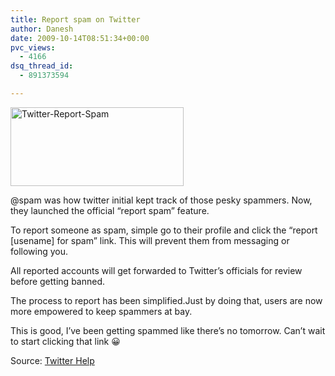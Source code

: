 ```yaml
---
title: Report spam on Twitter
author: Danesh
date: 2009-10-14T08:51:34+00:00
pvc_views:
  - 4166
dsq_thread_id:
  - 891373594

---
```

[<img loading="lazy" class="alignnone size-full wp-image-1786" title="Twitter-Report-Spam" src="/wp-content/uploads/2009/10/Twitter-Report-Spam.png" alt="Twitter-Report-Spam" width="277" height="126" />][1]

@spam was how twitter initial kept track of those pesky spammers. Now, they launched the official &#8220;report spam&#8221; feature.

To report someone as spam, simple go to their profile and click the &#8220;report [usename] for spam&#8221; link. This will prevent them from messaging or following you.

All reported accounts will get forwarded to Twitter&#8217;s officials for review before getting banned.

The process to report has been simplified.Just by doing that, users are now more empowered to keep spammers at bay.

This is good, I&#8217;ve been getting spammed like there&#8217;s no tomorrow. Can&#8217;t wait to start clicking that link 😀

Source: [Twitter Help][2]

 [1]: /wp-content/uploads/2009/10/Twitter-Report-Spam.png
 [2]: http://help.twitter.com/forums/26810/entries/64986